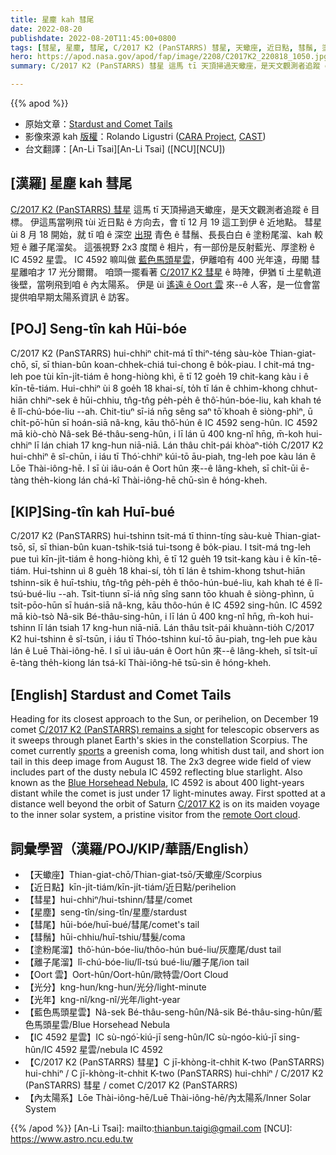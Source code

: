 ```yaml
---
title: 星塵 kah 彗尾
date: 2022-08-20
publishdate: 2022-08-20T11:45:00+0800
tags: [彗星, 星塵, 彗尾, C/2017 K2 (PanSTARRS) 彗星, 天蠍座, 近日點, 彗鬚, 塗粉尾溜, 離子尾溜, IC 4592 星雲, 馬頭星雲, 光分, 光年, Oort 雲, 藍色馬頭星雲, 內太陽系]
hero: https://apod.nasa.gov/apod/fap/image/2208/C2017K2_220818_1050.jpg
summary: C/2017 K2 (PanSTARRS) 彗星 這馬 tī 天頂掃過天蠍座，是天文觀測者追蹤 ê 目標。

---
```


{{% apod %}}

- 原始文章：[Stardust and Comet Tails](https://apod.nasa.gov/apod/ap220820.html)
- 影像來源 kah [版權][copyright]：Rolando Ligustri ([CARA Project](http://cara.uai.it/), [CAST](http://www.castfvg.it/))
- 台文翻譯：[An-Li Tsai][An-Li Tsai] ([NCU][NCU])

## [漢羅] 星塵 kah 彗尾
[C/2017 K2 (PanSTARRS) 彗星][C/2017 K2 (PanSTARRS) remains a sight] 這馬 tī 天頂掃過天蠍座，是天文觀測者追蹤 ê 目標。
伊這馬當咧飛 tùi 近日點 ê 方向去，會 tī 12 月 19 這工到伊 ê 近地點。
彗星 ùi 8 月 18 開始，就 tī 咱 ê 深空 [出現][sports] 青色 ê 彗鬚、長長白白 ê 塗粉尾溜、kah 較短 ê 離子尾溜矣。
這張視野 2x3 度闊 ê 相片，有一部份是反射藍光、厚塗粉 ê IC 4592 星雲。
IC 4592 嘛叫做 [藍色馬頭星雲][Blue Horsehead Nebula]，伊離咱有 400 光年遠，毋閣 彗星離咱才 17 光分爾爾。
咱頭一擺看著 [C/2017 K2 彗星][C/2017 K2] ê 時陣，伊猶 tī 土星軌道後壁，當咧飛到咱 ê 內太陽系。
伊是 ùi [遙遠 ê Oort 雲][remote Oort cloud] 來--ê 人客，是一位會當提供咱早期太陽系資訊 ê 訪客。

## [POJ] Seng-tîn kah Hūi-bóe
C/2017 K2 (PanSTARRS) hui-chhiⁿ chit-má tī thiⁿ-téng sàu-kòe Thian-giat-chō, sī, sī thian-bûn koan-chhek-chiá tui-chong ê bo̍k-piau.
I chit-má tng-leh poe tùi kīn-ji̍t-tiám ê hong-hiòng khì, ē tī 12 goe̍h 19 chit-kang kàu i ê kīn-tē-tiám.
Hui-chhiⁿ ùi 8 goe̍h 18 khai-sí, to̍h tī lán ê chhim-khong chhut-hiān chhiⁿ-sek ê hūi-chhiu, tn̂g-tn̂g pe̍h-pe̍h ê thô͘-hún-bóe-liu, kah khah té ê lî-chú-bóe-liu --ah.
Chit-tiuⁿ sī-iá nn̄g sêng saⁿ tō͘ khoah ê siòng-phìⁿ, ū chi̍t-pō͘-hūn sī hoán-siā nâ-kng, kāu thô͘-hún ê IC 4592 seng-hûn.
IC 4592 mā kiò-chò Nâ-sek Bé-thâu-seng-hûn, i lī lán ū 400 kng-nî hn̄g, m̄-koh hui-chhiⁿ lī lán chiah 17 kng-hun niā-niā.
Lán thâu chi̍t-pái khòaⁿ-tio̍h C/2017 K2 hui-chhiⁿ ê sî-chūn, i iáu tī Thó͘-chhiⁿ kúi-tō āu-piah, tng-leh poe kàu lán ê Lōe Thài-iông-hē.
I sī ùi iâu-oán ê Oort hûn 來--ê lâng-kheh, sī chi̍t-ūi ē-tàng the̍h-kiong lán chá-kî Thài-iông-hē chū-sìn ê hóng-kheh.


## [KIP]Sing-tîn kah Huī-bué
C/2017 K2 (PanSTARRS) hui-tshinn tsit-má tī thinn-tíng sàu-kuè Thian-giat-tsō, sī, sī thian-bûn kuan-tshik-tsiá tui-tsong ê bo̍k-piau.
I tsit-má tng-leh pue tuì kīn-ji̍t-tiám ê hong-hiòng khì, ē tī 12 gue̍h 19 tsit-kang kàu i ê kīn-tē-tiám.
Hui-tshinn uì 8 gue̍h 18 khai-sí, to̍h tī lán ê tshim-khong tshut-hiān tshinn-sik ê huī-tshiu, tn̂g-tn̂g pe̍h-pe̍h ê thôo-hún-bué-liu, kah khah té ê lî-tsú-bué-liu --ah.
Tsit-tiunn sī-iá nn̄g sîng sann tōo khuah ê siòng-phìnn, ū tsi̍t-pōo-hūn sī huán-siā nâ-kng, kāu thôo-hún ê IC 4592 sing-hûn.
IC 4592 mā kiò-tsò Nâ-sik Bé-thâu-sing-hûn, i lī lán ū 400 kng-nî hn̄g, m̄-koh hui-tshinn lī lán tsiah 17 kng-hun niā-niā.
Lán thâu tsi̍t-pái khuànn-tio̍h C/2017 K2 hui-tshinn ê sî-tsūn, i iáu tī Thóo-tshinn kuí-tō āu-piah, tng-leh pue kàu lán ê Luē Thài-iông-hē.
I sī uì iâu-uán ê Oort hûn 來--ê lâng-kheh, sī tsi̍t-uī ē-tàng the̍h-kiong lán tsá-kî Thài-iông-hē tsū-sìn ê hóng-kheh.

## [English] Stardust and Comet Tails
Heading for its closest approach to the Sun, or perihelion, on December 19 comet [C/2017 K2 (PanSTARRS) remains a sight][C/2017 K2 (PanSTARRS) remains a sight] for telescopic observers as it sweeps through planet Earth's skies in the constellation Scorpius.
The comet currently [sports][sports] a greenish coma, long whitish dust tail, and short ion tail in this deep image from August 18.
The 2x3 degree wide field of view includes part of the dusty nebula IC 4592 reflecting blue starlight.
Also known as the [Blue Horsehead Nebula][Blue Horsehead Nebula], IC 4592 is about 400 light-years distant while the comet is just under 17 light-minutes away.
First spotted at a distance well beyond the orbit of Saturn [C/2017 K2][C/2017 K2] is on its maiden voyage to the inner solar system, a pristine visitor from the [remote Oort cloud][remote Oort cloud].

## 詞彙學習（漢羅/POJ/KIP/華語/English）
- 【天蠍座】Thian-giat-chō/Thian-giat-tsō/天蠍座/Scorpius
- 【近日點】kīn-ji̍t-tiám/kīn-ji̍t-tiám/近日點/perihelion
- 【彗星】hui-chhiⁿ/hui-tshinn/彗星/comet
- 【星塵】seng-tîn/sing-tîn/星塵/stardust
- 【彗尾】hūi-bóe/huī-bué/彗尾/comet's tail
- 【彗鬚】hūi-chhiu/huī-tshiu/彗髮/coma
- 【塗粉尾溜】thô͘-hún-bóe-liu/thôo-hún bué-liu/灰塵尾/dust tail
- 【離子尾溜】lî-chú-bóe-liu/lî-tsú bué-liu/離子尾/ion tail
- 【Oort 雲】Oort-hûn/Oort-hûn/歐特雲/Oort Cloud
- 【光分】kng-hun/kng-hun/光分/light-minute
- 【光年】kng-nî/kng-nî/光年/light-year
- 【藍色馬頭星雲】Nâ-sek Bé-thâu-seng-hûn/Nâ-sik Bé-thâu-sing-hûn/藍色馬頭星雲/Blue Horsehead Nebula
- 【IC 4592 星雲】IC sù-ngó͘-kiú-jī seng-hûn/IC sù-ngóo-kiú-jī sing-hûn/IC 4592 星雲/nebula IC 4592
- 【C/2017 K2 (PanSTARRS) 彗星】C jī-khòng-it-chhit K-two (PanSTARRS) hui-chhiⁿ / C jī-khòng-it-chhit K-two (PanSTARRS) hui-chhiⁿ / C/2017 K2 (PanSTARRS) 彗星 / comet C/2017 K2 (PanSTARRS)
- 【內太陽系】Lōe Thài-iông-hē/Luē Thài-iông-hē/內太陽系/Inner Solar System


{{% /apod %}}
[An-Li Tsai]: mailto:thianbun.taigi@gmail.com
[NCU]: https://www.astro.ncu.edu.tw

[copyright]: https://apod.nasa.gov/apod/fap/lib/about_apod.html#srapply

[C/2017 K2 (PanSTARRS) remains a sight]:https://earthsky.org/astronomy-essentials/large-comet-c-2017-k2-panstarrs-summer-2022/
[sports]:https://apod.nasa.gov/apod/ap150721.html
[Blue Horsehead Nebula]:https://apod.nasa.gov/apod/ap210705.html
[C/2017 K2]:https://hubblesite.org/contents/news-releases/2017/news-2017-40.html
[remote Oort cloud]:https://solarsystem.nasa.gov/solar-system/oort-cloud/overview/
